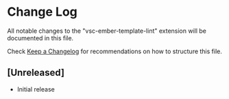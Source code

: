 # Change Log

All notable changes to the "vsc-ember-template-lint" extension will be documented in this file.

Check [Keep a Changelog](http://keepachangelog.com/) for recommendations on how to structure this file.

## [Unreleased]

- Initial release
